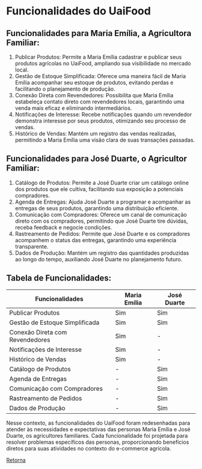 <!--# Funcionalidades

> Identifique as ações e/ou as interações de cada persona no produto. Descreva as 
> funcionalidades a partir das questões: o usuário está tentando fazer algo, então o 
> produto deve ter uma funcionalidade para isso. Qual é? Quais problemas da persona 
> essa funcionalidade resolve? Quais benefícios ela traz para a persona? 

## Funcionalidades para Ana, a Designer Freelancer:

1. Registro de Tarefas: Permite a Ana criar e registrar todas as suas tarefas em diferentes projetos, garantindo uma visão clara de suas atividades diárias.
2. Cronômetro Pomodoro: Oferece um cronômetro baseado na técnica de pomodoro para que Ana possa focar em suas tarefas com períodos de trabalho concentrado e pausas adequadas, melhorando sua produtividade.
3. Priorização de Tarefas: Funcionalidade que permite que Ana classifique suas tarefas com base na importância e urgência, seguindo o método de Eisenhower, ajudando-a a gerenciar seu tempo de forma mais eficiente.
4. Integração com Google Calendar: Permite que Ana integre suas tarefas e projetos ao Google Calendar, facilitando o acompanhamento de prazos e uma melhor organização de sua agenda.
5. Relatório de Tempo por Projeto: Gera relatórios detalhados de tempo gasto em cada projeto, auxiliando Ana a calcular o custo real de seus serviços e facilitando a cobrança aos clientes.

## Funcionalidades para Carlos, o Cliente Empreendedor:
1. Acompanhamento de Freelancers: Permite que Carlos acompanhe o progresso de cada freelancer contratado em seus projetos, garantindo maior transparência e controle.
2. Relatórios de Tempo e Custos: Fornece relatórios detalhados sobre o tempo gasto por cada freelancer em tarefas e projetos específicos, facilitando o controle dos custos e a tomada de decisões informadas.
3. Avaliação de Desempenho: Oferece métricas para avaliar o desempenho dos freelancers, auxiliando Carlos na seleção dos profissionais mais eficientes para futuros projetos.
4. Integração com Pagamento: Funcionalidade que possibilita a integração com sistemas de pagamento, permitindo que Carlos realize pagamentos precisos com base nos relatórios de tempo dos freelancers.
5. Comunicação com Freelancers: Oferece um canal de comunicação para que Carlos possa se comunicar facilmente com os freelancers, tirar dúvidas e fornecer feedback sobre os projetos.


## Tabela de Funcionalidades:

| Funcionalidades | Ana | Carlos |
|-----------------|--------------|-----------------|
| Registro de Tarefas | Sim | - |
| Cronômetro Pomodoro | Sim | - |
| Priorização de Tarefas | Sim | Sim |
| Integração com Google Calendar | Sim | - |
| Relatório de Tempo por Projeto |  - | Sim |
| Acompanhamento de Freelancers | - | Sim |
| Relatórios de Tempo e Custos | Sim | - |
| Avaliação de Desempenho | - | Sim |
| Integração com Pagamento | - | Sim |
| Comunicação com Freelancers | - | Sim |
-->

# Funcionalidades do UaiFood

## Funcionalidades para Maria Emília, a Agricultora Familiar:

1. Publicar Produtos: Permite a Maria Emília cadastrar e publicar seus produtos agrícolas no UaiFood, ampliando sua visibilidade no mercado local.
2. Gestão de Estoque Simplificada: Oferece uma maneira fácil de Maria Emília acompanhar seu estoque de produtos, evitando perdas e facilitando o planejamento de produção.
3. Conexão Direta com Revendedores: Possibilita que Maria Emília estabeleça contato direto com revendedores locais, garantindo uma venda mais eficaz e eliminando intermediários.
4. Notificações de Interesse: Recebe notificações quando um revendedor demonstra interesse por seus produtos, otimizando seu processo de vendas.
5. Histórico de Vendas: Mantém um registro das vendas realizadas, permitindo a Maria Emília uma visão clara de suas transações passadas.

## Funcionalidades para José Duarte, o Agricultor Familiar:

1. Catálogo de Produtos: Permite a José Duarte criar um catálogo online dos produtos que ele cultiva, facilitando sua exposição a potenciais compradores.
2. Agenda de Entregas: Ajuda José Duarte a programar e acompanhar as entregas de seus produtos, garantindo uma distribuição eficiente.
3. Comunicação com Compradores: Oferece um canal de comunicação direto com os compradores, permitindo que José Duarte tire dúvidas, receba feedback e negocie condições.
4. Rastreamento de Pedidos: Permite que José Duarte e os compradores acompanhem o status das entregas, garantindo uma experiência transparente.
5. Dados de Produção: Mantém um registro das quantidades produzidas ao longo do tempo, auxiliando José Duarte no planejamento futuro.

## Tabela de Funcionalidades:

| Funcionalidades | Maria Emília | José Duarte |
|-----------------|--------------|-----------------|
| Publicar Produtos | Sim | Sim |
| Gestão de Estoque Simplificada | Sim | Sim |
| Conexão Direta com Revendedores | Sim | - |
| Notificações de Interesse | Sim | - |
| Histórico de Vendas | Sim | - |
| Catálogo de Produtos | - | Sim |
| Agenda de Entregas | - | Sim |
| Comunicação com Compradores | - | Sim |
| Rastreamento de Pedidos | - | Sim |
| Dados de Produção | - | Sim |

Nesse contexto, as funcionalidades do UaiFood foram redesenhadas para atender às necessidades e expectativas das personas Maria Emília e José Duarte, os agricultores familiares. Cada funcionalidade foi projetada para resolver problemas específicos das personas, proporcionando benefícios diretos para suas atividades no contexto do e-commerce agrícola.

[Retorna](../README.md)
